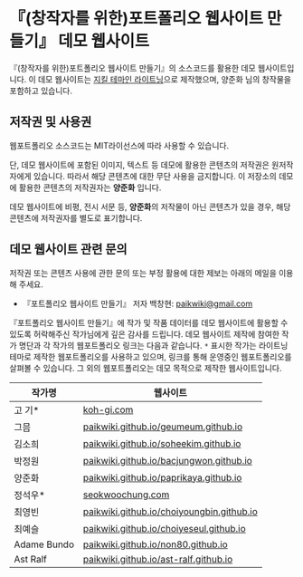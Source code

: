 # 『(창작자를 위한)포트폴리오 웹사이트 만들기』 데모 웹사이트

『(창작자를 위한)포트폴리오 웹사이트 만들기』의 소스코드를 활용한 데모 웹사이트입니다. 이 데모 웹사이트는 [지킬 테마인 라이트닝](https://jekyll-theme-lightning.github.io)으로 제작했으며, 양준화 님의 창작물을 포함하고 있습니다.

## 저작권 및 사용권

웹포트폴리오 소스코드는 MIT라이선스에 따라 사용할 수 있습니다.

단, 데모 웹사이트에 포함된 이미지, 텍스트 등 데모에 활용한 콘텐츠의 저작권은 원저작자에게 있습니다. 따라서 해당 콘텐츠에 대한 무단 사용을 금지합니다. 이 저장소의 데모에 활용한 콘텐츠의 저작권자는 **양준화** 입니다.

데모 웹사이트에 비평, 전시 서문 등, **양준화**의 저작물이 아닌 콘텐츠가 있을 경우, 해당 콘텐츠에 저작권자를 별도로 표기합니다.

## 데모 웹사이트 관련 문의

저작권 또는 콘텐츠 사용에 관한 문의 또는 부정 활용에 대한 제보는 아래의 메일을 이용해 주세요.

* 『포트폴리오 웹사이트 만들기』 저자 백창현: [paikwiki@gmail.com](mailto://paikwiki@gmail.com)

『포트폴리오 웹사이트 만들기』에 작가 및 작품 데이터를 데모 웹사이트에 활용할 수 있도록 허락해주신 작가님에게 깊은 감사를 드립니다. 데모 웹사이트 제작에 참여한 작가 명단과 각 작가의 웹포트폴리오 링크는 다음과 같습니다. `*` 표시한 작가는 라이트닝 테마로 제작한 웹포트폴리오를 사용하고 있으며, 링크를 통해 운영중인 웹포트폴리오를 살펴볼 수 있습니다. 그 외의 웹포트폴리오는 데모 목적으로 제작한 웹사이트입니다.

| 작가명        | 웹사이트                           |
|-------------|----------------------------------|
| 고 기*       | [koh-gi.com](https://koh-gi.com) |
| 그믐         | [paikwiki.github.io/geumeum.github.io](https://paikwiki.github.io/geumeum.github.io)
| 김소희        | [paikwiki.github.io/soheekim.github.io](https://paikwiki.github.io/soheekim.github.io)
| 박정원        | [paikwiki.github.io/bacjungwon.github.io](https://paikwiki.github.io/bacjungwon.github.io)
| 양준화        | [paikwiki.github.io/paprikaya.github.io](https://paikwiki.github.io/paprikaya.github.io)
| 정석우*       | [seokwoochung.com](https://seokwoochung.com)
| 최영빈        | [paikwiki.github.io/choiyoungbin.github.io](https://paikwiki.github.io/choiyoungbin.github.io)
| 최예슬        | [paikwiki.github.io/choiyeseul.github.io](https://paikwiki.github.io/choiyeseul.github.io)
| Adame Bundo | [paikwiki.github.io/non80.github.io](https://paikwiki.github.io/non80.github.io)
| Ast Ralf    | [paikwiki.github.io/ast-ralf.github.io](https://paikwiki.github.io/ast-ralf.github.io)
